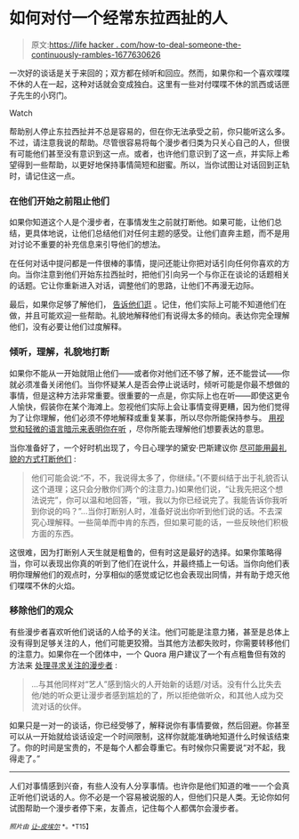 # 如何对付一个经常东拉西扯的人

> 原文:[https://life hacker . com/how-to-deal-someone-the-continuously-rambles-1677630626](https://lifehacker.com/how-to-deal-with-someone-who-constantly-rambles-1677630626)

一次好的谈话是关于来回的；双方都在倾听和回应。然而，如果你和一个喜欢喋喋不休的人在一起，这种对话就会变成独白。这里有一些对付喋喋不休的凯西或话匣子先生的小窍门。

Watch

帮助别人停止东拉西扯并不总是容易的，但在你无法承受之前，你只能听这么多。不过，请注意我说的帮助。尽管很容易将每个漫步者归类为只关心自己的人，但很有可能他们甚至没有意识到这一点。或者，也许他们意识到了这一点，并实际上希望得到一些帮助，以更好地保持事情简短和甜蜜。所以，当你试图让对话回到正轨时，请记住这一点。

### 在他们开始之前阻止他们

如果你知道这个人是个漫步者，在事情发生之前就打断他。如果可能，让他们总结，更具体地说，让他们总结他们对任何主题的感受。让他们直奔主题，而不是用对讨论不重要的补充信息来引导他们的想法。

在任何对话中提问都是一件很棒的事情，提问还能让你把对话引向任何你喜欢的方向。当你注意到他们开始东拉西扯时，把他们引向另一个与你正在谈论的话题相关的话题。它让你重新进入对话，调整他们的思路，让他们不再漫无边际。

最后，如果你足够了解他们， [告诉他们逛](https://lifehacker.com/the-awkward-human-survival-guide-how-to-handle-lifes-m-5967410) 。记住，他们实际上可能不知道他们在做，并且可能欢迎一些帮助。礼貌地解释他们有说得太多的倾向。表达你完全理解他们，没有必要让他们过度解释。

### 倾听，理解，礼貌地打断

如果你不能从一开始就阻止他们——或者你对他们还不够了解，还不能尝试——你就必须准备关闭他们。当你怀疑某人是否会停止说话时，倾听可能是你最不想做的事情，但是这种方法非常重要。很重要的一点是，你实际上也在听——即使这更令人愉快，假装你在某个海滩上。忽视他们实际上会让事情变得更糟，因为他们觉得为了让你理解，他们必须不停地解释或重复某事，所以尽你所能保持参与。 [用视觉和轻微的语言暗示来表明你在听](https://lifehacker.com/how-to-deal-with-chronic-complainers-1668185689) ，尽你所能去理解他们想要表达的意思。

当你准备好了，一个好时机出现了，今日心理学的黛安·巴斯建议你 [尽可能用最礼貌的方式打断他们](http://www.psychologytoday.com/blog/the-couch/201204/5-steps-dealing-someone-who-wont-stop-talking) :

> 他们可能会说:“不，不，我说得太多了，你继续。”(不要纠结于出于礼貌否认这个道理；这只会分散你们两个的注意力。)如果他们说，“让我先把这个想法说完”，你可以温和地回答，“哦，我以为你已经说完了。我能告诉你我听到你说的吗？”...当你打断别人时，准备好说出你听到他们说的话。不去深究心理解释。一些简单而中肯的东西，但如果可能的话，一些反映他们积极方面的东西。

这很难，因为打断别人天生就是粗鲁的，但有时这是最好的选择。如果你策略得当，你可以表现出你真的听到了他们在说什么，并最终插上一句话。当你向他们表明你理解他们的观点时，分享相似的感觉或记忆也会表现出同情，并有助于熄灭他们喋喋不休的火焰。

### 移除他们的观众

有些漫步者喜欢听他们说话的人给予的关注。他们可能是注意力猪，甚至是总体上没有得到足够关注的人，他们可能更狡猾。当其他方法都失败时，你需要转移他们的注意力。如果你在一个团体中，一个 Quora 用户建议了一个有点粗鲁但有效的方法来 [处理寻求关注的漫步者](http://www.quora.com/How-do-you-deal-with-people-who-dominate-conversation) :

> ...与其他同样对“艺人”感到恼火的人开始新的话题/对话。没有什么比失去他/她的听众更让漫步者感到尴尬的了，所以拒绝做听众，和其他人成为交流对话的伙伴。

如果只是一对一的谈话，你已经受够了，解释说你有事情要做，然后回避。你甚至可以从一开始就给谈话设定一个时间限制，这样你就能准确地知道什么时候该结束了。你的时间是宝贵的，不是每个人都会尊重它。有时候你只需要说“对不起，我得走了。”

* * *

人们对事情感到兴奋，有些人没有人分享事情。也许你是他们知道的唯一一个会真正听他们说话的人。你不必是一个容易被说服的人，但他们只是人类。无论你如何试图帮助一个漫步者停下来，友善点，记住每个人都偶尔会漫步者。

<small>*照片由*</small> [<small>*让-皮埃尔*</small>](https://www.flickr.com/photos/dalbera/3600301569) <small>*。*T15】</small>
